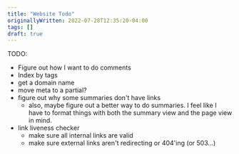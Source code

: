 ```yaml
---
title: "Website Todo"
originallyWritten: 2022-07-28T12:35:20-04:00
tags: []
draft: true
---
```


TODO:
* Figure out how I want to do comments
* Index by tags
* get a domain name
* move meta to a partial?
* figure out why some summaries don't have links
  - also, maybe figure out a better way to do summaries. I feel like I have to format things with both the summary view and the page view in mind.
* link liveness checker
  - make sure all internal links are valid
  - make sure external links aren't redirecting or 404'ing (or 503...)
